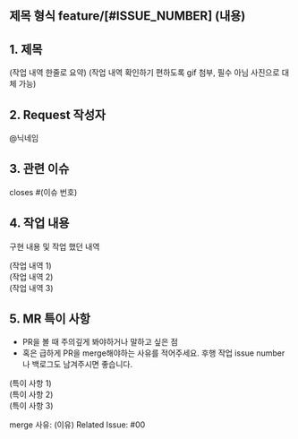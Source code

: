 ## 제목 형식 feature/[#ISSUE_NUMBER] (내용)

## 1. 제목

(작업 내역 한줄로 요약)
(작업 내역 확인하기 편하도록 gif 첨부, 필수 아님 사진으로 대체 가능)

## 2. Request 작성자

@닉네임

## 3. 관련 이슈

closes #(이슈 번호)

## 4. 작업 내용

구현 내용 및 작업 했던 내역

(작업 내역 1)  
 (작업 내역 2)  
 (작업 내역 3)

## 5. MR 특이 사항

- PR을 볼 때 주의깊게 봐야하거나 말하고 싶은 점
- 혹은 급하게 PR을 merge해야하는 사유를 적어주세요. 후행 작업 issue number나 백로그도 남겨주시면 좋습니다.

(특이 사항 1)  
(특이 사항 2)  
(특이 사항 3)

merge 사유: (이유)
Related Issue: #00
